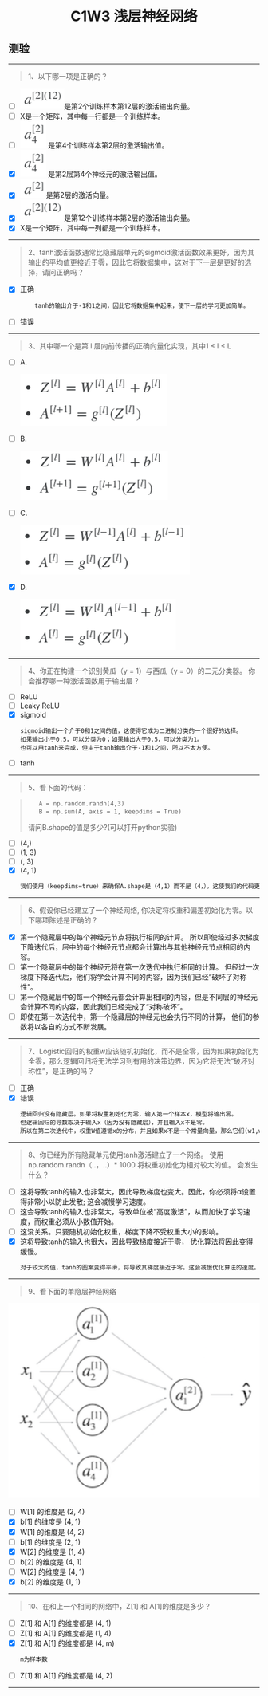 <h1 align="center">C1W3 浅层神经网络</h1>

## 测验
___
> 1、以下哪一项是正确的？
- [ ] ![a212](./testAssests/C1W3/a212.jpg)是第2个训练样本第12层的激活输出向量。
- [ ] X是一个矩阵，其中每一行都是一个训练样本。
- [ ] ![a24](./testAssests/C1W3/a24.jpg) 是第4个训练样本第2层的激活输出值。
- [x] ![a24](./testAssests/C1W3/a24.jpg) 是第2层第4个神经元的激活输出值。
- [x] ![a2](./testAssests/C1W3/a2.jpg)是第2层的激活向量。
- [x] ![a212](./testAssests/C1W3/a212.jpg)是第12个训练样本第2层的激活输出向量。
- [x] X是一个矩阵，其中每一列都是一个训练样本。
___
> 2、tanh激活函数通常比隐藏层单元的sigmoid激活函数效果更好，因为其输出的平均值更接近于零，因此它将数据集中，这对于下一层是更好的选择，请问正确吗？
- [x] 正确
    ```diff
        tanh的输出介于-1和1之间，因此它将数据集中起来，使下一层的学习更加简单。
    ```
- [ ] 错误
___
> 3、其中哪一个是第 l 层向前传播的正确向量化实现，其中1 ≤ l ≤ L
- [ ] A.

  ![formula1](./testAssests/C1W3/formula1.jpg)
- [ ] B.

  ![formula2](./testAssests/C1W3/formula2.jpg)
- [ ] C.

  ![formula3](./testAssests/C1W3/formula3.jpg)
- [x] D.

  ![formula4](./testAssests/C1W3/formula4.jpg)
___
> 4、你正在构建一个识别黄瓜（y = 1）与西瓜（y = 0）的二元分类器。 你会推荐哪一种激活函数用于输出层？
- [ ] ReLU
- [ ] Leaky ReLU
- [x] sigmoid
    ```diff
    sigmoid输出一个介于0和1之间的值，这使得它成为二进制分类的一个很好的选择。
    如果输出小于0.5，可以分类为0；如果输出大于0.5，可以分类为1。
    也可以用tanh来完成，但由于tanh输出介于-1和1之间，所以不太方便。
    ```
- [ ] tanh
___
> 5、看下面的代码：

>        A = np.random.randn(4,3)
>        B = np.sum(A, axis = 1, keepdims = True)
> 请问B.shape的值是多少?(可以打开python实验)
- [ ] (4,)
- [ ] (1, 3)
- [ ] (, 3)
- [x] (4, 1)
    ```diff
    我们使用（keepdims=true）来确保A.shape是（4,1）而不是（4，）。这使我们的代码更加严谨。
    ```
___
> 6、假设你已经建立了一个神经网络, 你决定将权重和偏差初始化为零。以下哪项陈述是正确的？
- [x] 第一个隐藏层中的每个神经元节点将执行相同的计算。 所以即使经过多次梯度下降迭代后，层中的每个神经元节点都会计算出与其他神经元节点相同的内容。
- [ ] 第一个隐藏层中的每个神经元将在第一次迭代中执行相同的计算。 但经过一次梯度下降迭代后，他们将学会计算不同的内容，因为我们已经“破坏了对称性”。
- [ ] 第一个隐藏层中的每一个神经元都会计算出相同的内容，但是不同层的神经元会计算不同的内容，因此我们已经完成了“对称破坏”。
- [ ] 即使在第一次迭代中，第一个隐藏层的神经元也会执行不同的计算， 他们的参数将以各自的方式不断发展。
___
> 7、Logistic回归的权重w应该随机初始化，而不是全零，因为如果初始化为全零，那么逻辑回归将无法学习到有用的决策边界，因为它将无法“破坏对称性”，是正确的吗？
- [ ] 正确
- [x] 错误
    ```diff
    逻辑回归没有隐藏层。如果将权重初始化为零，输入第一个样本x，模型将输出零。
    但逻辑回归的导数取决于输入x（因为没有隐藏层），并且输入x不是零。
    所以在第二次迭代中，权重W值遵循x的分布，并且如果x不是一个常量向量，那么它们(w1,w2,...)之间是不同的。
    ```
___

> 8、你已经为所有隐藏单元使用tanh激活建立了一个网络。 使用np.random.randn（..，..）* 1000 将权重初始化为相对较大的值。 会发生什么？
- [ ] 这将导致tanh的输入也非常大，因此导致梯度也变大。因此，你必须将α设置得非常小以防止发散; 这会减慢学习速度。
- [ ] 这会导致tanh的输入也非常大，导致单位被“高度激活”，从而加快了学习速度，而权重必须从小数值开始。
- [ ] 这没关系。只要随机初始化权重，梯度下降不受权重大小的影响。
- [x] 这将导致tanh的输入也很大，因此导致梯度接近于零， 优化算法将因此变得缓慢。   
    ```diff
    对于较大的值，tanh的图案变得平滑，将导致其梯度接近于零。这会减慢优化算法的速度。
    ```
___
> 9、看下面的单隐层神经网络 

![oneHiddenLaynerNN](./testAssests/C1W3/oneHiddenLaynerNN.jpg)
- [ ] W[1] 的维度是 (2, 4)
- [x] b[1] 的维度是 (4, 1)
- [x] W[1] 的维度是 (4, 2)
- [ ] b[1] 的维度是 (2, 1)
- [x] W[2] 的维度是 (1, 4)
- [ ] b[2] 的维度是 (4, 1)
- [ ] W[2] 的维度是 (4, 1)
- [x] b[2] 的维度是 (1, 1)
___
> 10、在和上一个相同的网络中，Z[1] 和 A[1]的维度是多少？
- [ ] Z[1] 和 A[1] 的维度都是 (4, 1)
- [ ] Z[1] 和 A[1] 的维度都是 (1, 4)
- [x] Z[1] 和 A[1] 的维度都是 (4, m)
    ```diff
    m为样本数
    ```
- [ ] Z[1] 和 A[1] 的维度都是 (4, 2)
___

